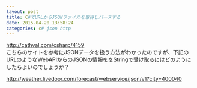 ```yaml
---
layout: post
title: C#でURLからJSONファイルを取得しパースする
date: 2015-04-20 13:58:24
categories: c# json http
---
```

<p><a href="http://cathval.com/csharp/4159" rel="nofollow">http://cathval.com/csharp/4159</a><br>
こちらのサイトを参考にJSONデータを扱う方法がわかったのですが、下記のURLのようなWebAPIからのJSONの情報ををStringで受け取るにはどのようにしたらよいのでしょうか？</p>

<p><a href="http://weather.livedoor.com/forecast/webservice/json/v1?city=400040" rel="nofollow">http://weather.livedoor.com/forecast/webservice/json/v1?city=400040</a></p>
